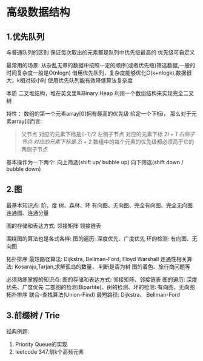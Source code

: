 # 高级数据结构

## 1.优先队列
与普通队列的区别
保证每次取出的元素都是队列中优先级最高的
优先级可自定义

最常用的场景:
从杂乱无章的数据中按照一定的顺序(或者优先级)筛选数据,一般的时间复杂度一般是O(nlogn)
借用优先队列，复杂度能够优化O(k+nlogk),数据很大，k相对较小时 使用优先队列能有效降低算法复杂度

本质
二叉堆结构，堆在英文里叫Binary Heap
利用一个数组结构来实现完全二叉树

特性：
数组的第一个元素array[0]拥有最高的优先级
给定一个下标i， 那么对于元素array[i]而言:
>父节点 对应的元素下标是(i-1)/2
>左侧子节点 对应的元素下标 2*i + 1
>右侧子节点 对应的元素下标是 2*i + 2
数组中的每个元素的优先级都必须高于它的两侧子节点

基本操作为一下两个:
向上筛选(shift up/ bubble up)
向下筛选(shift down / bubble down)


## 2.图
最基本知识点: 
阶、度
树、森林、环
有向图、无向图、完全有向图、完全无向图
连通图、连通分量

图的存储和表达方式: 邻接矩阵  领接链表

围绕图的算法也是各式各样:
图的遍历: 深度优先、广度优先
环的检测: 有向图、无向图

拓扑排序
最短路径算法: Dijkstra, Bellman-Ford, Floyd Warshall
连通性相关算法: Kosaraju,Tarjan,求解孤岛的数量， 判断是否为树
图的着色、旅行商问题等

必须熟练掌握的知识点:
图的存储和表达方式: 邻接矩阵、邻接链表
图的遍历: 深度优先、广度优先
二部图的检测(Bipartite)、树的检测、环的检测: 有向图、无向图
拓扑排序
联合-查找算法(Union-Find)
最短路径: Dijkstra、 Bellman-Ford

## 3.前缀树 / Trie


经典例题:
1. Priority Queue的实现
2. leetcode 347.前k个高频元素

